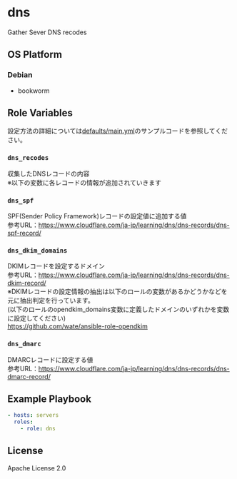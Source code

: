 dns
=================

Gather Sever DNS recodes

OS Platform
-----------------

### Debian

- bookworm

Role Variables
--------------

設定方法の詳細については[defaults/main.yml](defaults/main.yml)のサンプルコードを参照してください。

### `dns_recodes`

収集したDNSレコードの内容  
※以下の変数に各レコードの情報が追加されていきます

### `dns_spf`

SPF(Sender Policy Framework)レコードの設定値に追加する値  
参考URL：https://www.cloudflare.com/ja-jp/learning/dns/dns-records/dns-spf-record/

### `dns_dkim_domains`

DKIMレコードを設定するドメイン  
参考URL：https://www.cloudflare.com/ja-jp/learning/dns/dns-records/dns-dkim-record/  
※DKIMレコードの設定情報の抽出は以下のロールの変数があるかどうかなどを元に抽出判定を行っています。  
(以下のロールのopendkim_domains変数に定義したドメインのいずれかを変数に設定してください)  
https://github.com/wate/ansible-role-opendkim

### `dns_dmarc`

DMARCレコードに設定する値  
参考URL：https://www.cloudflare.com/ja-jp/learning/dns/dns-records/dns-dmarc-record/

Example Playbook
--------------

```yaml
- hosts: servers
  roles:
    - role: dns
```

License
--------------

Apache License 2.0
